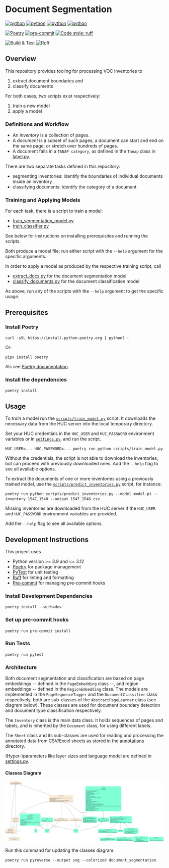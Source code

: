 # Document Segmentation

[![python](https://img.shields.io/badge/Python-3.9-3776AB.svg?style=flat&logo=python&logoColor=white)](https://www.python.org)
[![python](https://img.shields.io/badge/Python-3.10-3776AB.svg?style=flat&logo=python&logoColor=white)](https://www.python.org)
[![python](https://img.shields.io/badge/Python-3.11-3776AB.svg?style=flat&logo=python&logoColor=white)](https://www.python.org)
[![python](https://img.shields.io/badge/Python-3.12-3776AB.svg?style=flat&logo=python&logoColor=white)](https://www.python.org)

[![Poetry](https://img.shields.io/endpoint?url=https://python-poetry.org/badge/v0.json)](https://python-poetry.org/)
[![pre-commit](https://img.shields.io/badge/pre--commit-enabled-brightgreen?logo=pre-commit&logoColor=white)](https://github.com/pre-commit/pre-commit)
[![Code style: ruff](https://img.shields.io/badge/code%20style-ruff-000000.svg)](https://github.com/astral-sh/ruff)

![Build & Test](https://github.com/LAHTeR/document_segmentation/actions/workflows/build-test.yaml/badge.svg?branch=feature/badges)
![Ruff](https://github.com/LAHTeR/document_segmentation/actions/workflows/ruff.yaml/badge.svg?branch=feature/badges)

## Overview

This repository provides tooling for processing VOC inventories to

1. extract document boundaries and
1. classify documents

For both cases, two scripts exist respectively:

1. train a new model
2. apply a model

### Definitions and Workflow

- An _inventory_ is a collection of pages.
- A _document_ is a subset of such pages; a document can start and end on the same page, or stretch over hundreds of pages.
- A document falls in a `TANAP category`, as defined in the `Tanap` class in [label.py](document_segmentation/pagexml/datamodel/label.py).

There are two separate tasks defined in this repository:

- segmenting inventories: identify the boundaries of individual documents inside an inventory
- classifying documents: identify the category of a document

### Training and Applying Models

For each task, there is a script to train a model:

- [train_segmentation_model.py](scripts/train_segmentation_model.py)
- [train_classifier.py](scripts/train_classifier.py)

See below for instructions on installing prerequisites and running the scripts.

Both produce a model file; run either script with the `--help` argument for the specific arguments.

In order to apply a model as produced by the respective training script, call

- [extract_docs.py](scripts/extract_docs.py) for the document segmentation model
- [classify_documents.py](scripts/classify_documents.py) for the document classification model

As above, run any of the scripts with the `--help` argument to get the specific usage.

## Prerequisites

### Install Poetry

```console
curl -sSL https://install.python-poetry.org | python3 -
```

Or:

```console
pipx install poetry
```

Als see [Poetry documentation](https://python-poetry.org/docs/#installation).

### Install the dependencies

```console
poetry install
```

## Usage

To _train_ a model run the [`scripts/train_model.py`](scripts/train_segmentation_model.py) script.
It downloads the necessary data from the HUC server into the local temporary directory.

Set your HUC credentials in the `HUC_USER` and `HUC_PASSWORD` environment variables or in [`settings.py`](document_segmentation/settings.py), and run the script.

```console
HUC_USER=... HUC_PASSWORD=... poetry run python scripts/train_model.py
```

Without the credentials, the script is not able to download the inventories, but can proceed with previously downloaded ones.
Add the `--help` flag to see all available options.

To extract the documents of one or more inventories using a previously trained model, use the [`scripts/predict_inventories.py`](scripts/predict_inventories.py) script, for instance:

```console
poetry run python scripts/predict_inventories.py --model model.pt --inventory 1547,1548 --output 1547_1548.csv
```

Missing inventories are downloaded from the HUC server if the `HUC_USER` and `HUC_PASSWORD` environment variables are provided.

Add the `--help` flag to see all available options.

## Development Instructions

This project uses

- Python version >= 3.9 and <= 3.12
- [Poetry](https://python-poetry.org/) for package management
- [PyTest](https://docs.pytest.org) for unit testing
- [Ruff](https://github.com/astral-sh/ruff) for linting and formatting
- [Pre-commit](https://pre-commit.com/) for managing pre-commit hooks

### Install Development Dependencies

```console
poetry install --with=dev
```

### Set up pre-commit hooks

```console
poetry run pre-commit install
```

### Run Tests

```console
poetry run pytest
```

### Architecture

Both document segmentation and classification are based on page embeddings -- defined in the `PageEmbedding` class --, and region embeddings -- defined in the `RegionEmbedding` class.
The models are implemented in the `PageSequenceTagger` and the `DocumentClassifier` class respectively, both are sub-classes of the `AbstractPageLearner` class (see diagram below).
These classes are used for document boundary detection and document type classification respectively.

The `Inventory` class is the main data class.
It holds sequences of pages and labels, and is inherited by the `Document` class, for using different labels.

The `Sheet` class and its sub-classes are used for reading and processing the annotated data from CSV/Excel sheets as stored in the [annotations](document_segmentation/data/annotations/) directory.

(Hyper-)parameters like layer sizes and language model are defined in [settings.py](document_segmentation/settings.py).

#### Classes Diagram

![classes](classes.svg)

Run this command for updating the classes diagram:

```console
poetry run pyreverse --output svg --colorized document_segmentation
```

